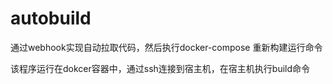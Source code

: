 # autobuild

通过webhook实现自动拉取代码，然后执行docker-compose 重新构建运行命令

该程序运行在dokcer容器中，通过ssh连接到宿主机，在宿主机执行build命令
